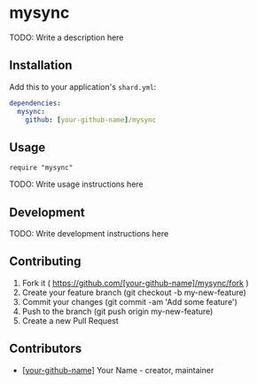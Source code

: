 # mysync

TODO: Write a description here

## Installation

Add this to your application's `shard.yml`:

```yaml
dependencies:
  mysync:
    github: [your-github-name]/mysync
```

## Usage

```crystal
require "mysync"
```

TODO: Write usage instructions here

## Development

TODO: Write development instructions here

## Contributing

1. Fork it ( https://github.com/[your-github-name]/mysync/fork )
2. Create your feature branch (git checkout -b my-new-feature)
3. Commit your changes (git commit -am 'Add some feature')
4. Push to the branch (git push origin my-new-feature)
5. Create a new Pull Request

## Contributors

- [[your-github-name]](https://github.com/[your-github-name]) Your Name - creator, maintainer
